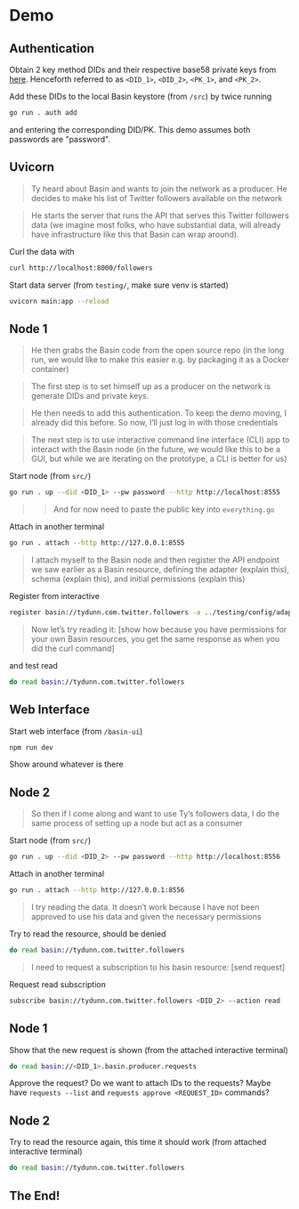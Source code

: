 # Demo

## Authentication

Obtain 2 key method DIDs and their respective base58 private keys from [here](https://did.key.transmute.industries/generate/ed25519). Henceforth referred to as `<DID_1>`, `<DID_2>`, `<PK_1>`, and `<PK_2>`.

Add these DIDs to the local Basin keystore (from `/src`) by twice running
```bash
go run . auth add
```
and entering the corresponding DID/PK. This demo assumes both passwords are "password".

## Uvicorn

> Ty heard about Basin and wants to join the network as a producer. He decides to make his list of Twitter followers available on the network

> He starts the server that runs the API that serves this Twitter followers data (we imagine most folks, who have substantial data, will already have infrastructure like this that Basin can wrap around).

Curl the data with
```bash
curl http://localhost:8000/followers
```

Start data server (from `testing/`, make sure venv is started)
```bash
uvicorn main:app --reload
```

## Node 1

> He then grabs the Basin code from the open source repo (in the long run, we would like to make this easier e.g. by packaging it as a Docker container)

> The first step is to set himself up as a producer on the network is generate DIDs and private keys.

> He then needs to add this authentication. To keep the demo moving, I already did this before. So now, I’ll just log in with those credentials

> The next step is to use interactive command line interface (CLI) app to interact with the Basin node (in the future, we would like this to be a GUI, but while we are iterating on the prototype, a CLI is better for us)

Start node (from `src/`)
```bash
go run . up --did <DID_1> --pw password --http http://localhost:8555
```
>> And for now need to paste the public key into `everything.go`

Attach in another terminal
```bash
go run . attach --http http://127.0.0.1:8555
```

 > I attach myself to the Basin node and then register the API endpoint we saw earlier as a Basin resource, defining the adapter (explain this), schema (explain this), and initial permissions (explain this)

Register from interactive
```bash
register basin://tydunn.com.twitter.followers -a ../testing/config/adapter.json -p ../testing/config/permissions.yaml -s ../testing/config/schema.json
```

> Now let’s try reading it: [show how because you have permissions for your own Basin resources, you get the same response as when you did the curl command]

and test read
```bash
do read basin://tydunn.com.twitter.followers
```

## Web Interface

Start web interface (from `/basin-ui`)
```bash
npm run dev
```

Show around whatever is there

## Node 2

> So then if I come along and want to use Ty’s followers data, I do the same process of setting up a node but act as a consumer

Start node (from `src/`)
```bash
go run . up --did <DID_2> --pw password --http http://localhost:8556
```

Attach in another terminal
```bash
go run . attach --http http://127.0.0.1:8556
```

> I try reading the data. It doesn’t work because I have not been approved to use his data and given the necessary permissions

Try to read the resource, should be denied
```bash
do read basin://tydunn.com.twitter.followers
```

> I need to request a subscription to his basin resource: [send request]

Request read subscription
```bash
subscribe basin://tydunn.com.twitter.followers <DID_2> --action read
```

## Node 1

Show that the new request is shown (from the attached interactive terminal)
```bash
do read basin://<DID_1>.basin.producer.requests
```

Approve the request? Do we want to attach IDs to the requests? Maybe have `requests --list` and `requests approve <REQUEST_ID>` commands?

## Node 2

Try to read the resource again, this time it should work (from attached interactive terminal)

```bash
do read basin://tydunn.com.twitter.followers
```

## The End!